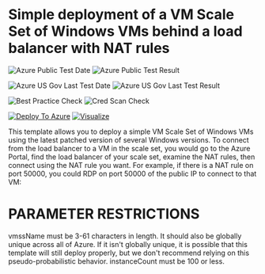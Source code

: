 # Simple deployment of a VM Scale Set of Windows VMs behind a load balancer with NAT rules

![Azure Public Test Date](https://azurequickstartsservice.blob.core.windows.net/badges/201-vmss-windows-nat/PublicLastTestDate.svg)
![Azure Public Test Result](https://azurequickstartsservice.blob.core.windows.net/badges/201-vmss-windows-nat/PublicDeployment.svg)

![Azure US Gov Last Test Date](https://azurequickstartsservice.blob.core.windows.net/badges/201-vmss-windows-nat/FairfaxLastTestDate.svg)
![Azure US Gov Last Test Result](https://azurequickstartsservice.blob.core.windows.net/badges/201-vmss-windows-nat/FairfaxDeployment.svg)

![Best Practice Check](https://azurequickstartsservice.blob.core.windows.net/badges/201-vmss-windows-nat/BestPracticeResult.svg)
![Cred Scan Check](https://azurequickstartsservice.blob.core.windows.net/badges/201-vmss-windows-nat/CredScanResult.svg)

[![Deploy To Azure](https://raw.githubusercontent.com/fathym-it/azure-quickstart-templates/master/1-CONTRIBUTION-GUIDE/images/deploytoazure.svg?sanitize=true)](https://portal.azure.com/#create/Microsoft.Template/uri/https%3A%2F%2Fraw.githubusercontent.com%2Ffathym-it%2Fazure-quickstart-templates%2Fmaster%2F201-vmss-windows-nat%2Fazuredeploy.json)  [![Visualize](https://raw.githubusercontent.com/fathym-it/azure-quickstart-templates/master/1-CONTRIBUTION-GUIDE/images/visualizebutton.svg?sanitize=true)](http://armviz.io/#/?load=https%3A%2F%2Fraw.githubusercontent.com%2Ffathym-it%2Fazure-quickstart-templates%2Fmaster%2F201-vmss-windows-nat%2Fazuredeploy.json)

This template allows you to deploy a simple VM Scale Set of Windows VMs using the latest patched version of several Windows versions. To connect from the load balancer to a VM in the scale set, you would go to the Azure Portal, find the load balancer of your scale set, examine the NAT rules, then connect using the NAT rule you want. For example, if there is a NAT rule on port 50000, you could RDP on port 50000 of the public IP to connect to that VM:

PARAMETER RESTRICTIONS
======================

vmssName must be 3-61 characters in length. It should also be globally unique across all of Azure. If it isn't globally unique, it is possible that this template will still deploy properly, but we don't recommend relying on this pseudo-probabilistic behavior.
instanceCount must be 100 or less.


